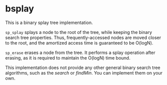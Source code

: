 # bsplay

This is a binary splay tree implementation.

`sp_splay` splays a node to the root of the tree, while keeping the binary search tree properties. Thus, frequently-accessed nodes are moved closer to the root, and the amortized access time is guaranteed to be O(logN).

`sp_erase` erases a node from the tree. It performs a splay operation after erasing, as it is required to maintain the O(logN) time bound.

This implementation does not provide any other general binary search tree algorithms, such as the _search_ or _findMin_. You can implement them on your own.
